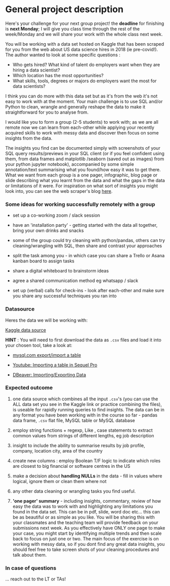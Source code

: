 # General project description

Here's your challenge for your next group project! the **deadline** for finishing is **next Monday**; I will give you class time through the rest of the week/Monday and we will share your work with the whole class next week.

You will be working with a data set hosted on Kaggle that has been scraped for you from the web about US data science hires in 2018 (ie pre-covid!). The author wanted to look at some specific questions :

* Who gets hired? What kind of talent do employers want when they are hiring a data scientist?
* Which location has the most opportunities?
* What skills, tools, degrees or majors do employers want the most for data scientists?

I think you can do more with this data set but as it's from the web it's not easy to work with at the moment. Your main challenge is to use SQL and/or Python to clean, wrangle and generally reshape the data to make it straightforward for you to analyse from.  

I would like you to form a group (2-5 students) to work with; as we are all remote now we can learn from each-other while applying your recently acquired skills to work with messy data and discover then focus on some insights from the data.

The insights you find can be documented simply with screenshots of your SQL query results/previews in your SQL client (or if you feel confident using them, from data frames and matplotlib /seaborn (saved out as images) from your python jupyter notebook), accompanied by some simple annotation/text summarising what you found/how easy it was to get there. What we want from each group is a one pager, infographic, blog page or slide describing what you learnt from the data and what the gaps in the data or limitations of it were. For inspiration on what sort of insights you might look into, you can see the web scraper's blog [here](https://nycdatascience.com/blog/student-works/who-gets-hired-an-outlook-of-the-u-s-data-scientist-job-market-in-2018/).

### Some ideas for working successfully remotely with a group

* set up a co-working zoom / slack session

* have an 'installation party' - getting started with the data all together, bring your own drinks and snacks

* some of the group could try cleaning with python/pandas, others can try cleaning/wrangling with SQL, then share and contrast your approaches

* split the task among you - in which case you can share a Trello or Asana kanban board to assign tasks

* share a digital whiteboard to brainstorm ideas

* agree a shared communication method eg whatsapp / slack

* set up (verbal) calls for check-ins - look after each-other and make sure you share any successful techniques you ran into


### Datasource

Heres the data we will be working with:

[Kaggle data source](https://www.kaggle.com/sl6149/data-scientist-job-market-in-the-us?select=alldata.csv)

**HINT** : You will need to first download the data as `.csv` files and load it into your chosen tool, take a look at:

* [mysql.com export/import a table](https://dev.mysql.com/doc/workbench/en/wb-admin-export-import-table.html)

* [Youtube: Importing a table in Sequel Pro](https://www.youtube.com/watch?v=gomATkH9w4Q)

* [DBeaver: Importing/Exporting Data](https://dbeaver.com/docs/wiki/Data-transfer/)


### Expected outcome

1. one data source which combines all the input `.csv`'s (you can use the ALL data set you see in the Kaggle link or practice combining the files), is useable for rapidly running queries to find insights. The data can be in any format you have been working with in the course so far - pandas data frame, `.csv` flat file, MySQL table or MySQL database

2. employ string functions + regexp, Like , case statements to extract common values from strings of different lengths, eg job description

3. insight to include the ability to summarise results by job profile, company, location city, area of the country

4. create new columns : employ Boolean T/F  logic to indicate which roles are closest to big financial or software centres in the US

5. make a decision about **handling NULLs** in the data - fill in values where logical, ignore them or clean them where not

6. any other data cleaning or wrangling tasks you find useful.

7. **'one pager' summary** - including insights, commentary, review of how easy the data was to work with and highlighting any limitations you found in the data set. This can be in pdf, slide, word doc etc... this can be as beautiful or as simple as you like. You will be sharing this with your classmates and the teaching team will provide feedback on your submissions next week. As you effectively have ONLY one page to make your case, you might start by identifying multiple trends and then scale back to focus on just one or two. The main focus of the exercise is on working with messy data, so if you dont find any great data insights, you should feel free to take screen shots of your cleaning procedures and talk about them.  

### In case of questions

... reach out to the LT or TAs!

